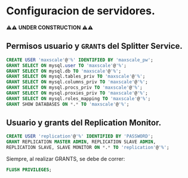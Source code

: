 # Configuracion de servidores.

⚠️⚠️ __UNDER CONSTRUCTION__ ⚠️⚠️

## Permisos usuario y `GRANT`s del Splitter Service.
```sql
CREATE USER 'maxscale'@'%' IDENTIFIED BY 'maxscale_pw';
GRANT SELECT ON mysql.user TO 'maxscale'@'%';
GRANT SELECT ON mysql.db TO 'maxscale'@'%';
GRANT SELECT ON mysql.tables_priv TO 'maxscale'@'%';
GRANT SELECT ON mysql.columns_priv TO 'maxscale'@'%';
GRANT SELECT ON mysql.procs_priv TO 'maxscale'@'%';
GRANT SELECT ON mysql.proxies_priv TO 'maxscale'@'%';
GRANT SELECT ON mysql.roles_mapping TO 'maxscale'@'%';
GRANT SHOW DATABASES ON *.* TO 'maxscale'@'%';
```

## Usuario y grants del Replication Monitor.
```sql
CREATE USER 'replication'@'%' IDENTIFIED BY 'PASSWORD';
GRANT REPLICATION MASTER ADMIN, REPLICATION SLAVE ADMIN, 
REPLICATION SLAVE, SLAVE MONITOR ON *.* TO 'replication'@'%';
```

Siempre, al realizar GRANTS, se debe de correr:
```sql
FLUSH PRIVILEGES;
```

